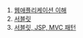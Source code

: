 01. [웹애플리케이션 이해](https://successful-gauge-e26.notion.site/MVC_1-01-2d78585455194914979ef91cb74b9565)
02. [서블릿](https://successful-gauge-e26.notion.site/MVC_2-02-90002b64286947479d869eb79b898bf3)
03. [서블릿, JSP, MVC 패턴](https://successful-gauge-e26.notion.site/MVC-1-03-JSP-MVC-b5d34c7efd5544d9a45f9b2fd8323d7a)
